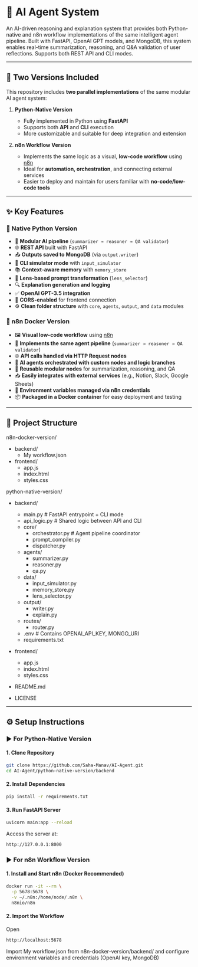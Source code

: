 # 🧠 AI Agent System

An AI-driven reasoning and explanation system that provides both Python-native and n8n workflow implementations of the same intelligent agent pipeline. Built with FastAPI, OpenAI GPT models, and MongoDB, this system enables real-time summarization, reasoning, and Q&A validation of user reflections. Supports both REST API and CLI modes.

---
## 🔄 Two Versions Included

This repository includes **two parallel implementations** of the same modular AI agent system:

1. **Python-Native Version**
   - Fully implemented in Python using **FastAPI**
   - Supports both **API** and **CLI** execution
   - More customizable and suitable for deep integration and extension

2. **n8n Workflow Version**
   - Implements the same logic as a visual, **low-code workflow** using [n8n](https://n8n.io/)
   - Ideal for **automation, orchestration**, and connecting external services
   - Easier to deploy and maintain for users familiar with **no-code/low-code tools**
     
---
## ✨ Key Features

### 🐍 Native Python Version

- 🧩 **Modular AI pipeline** (`summarizer → reasoner → QA validator`)
- 🌐 **REST API** built with FastAPI
- 📤 **Outputs saved to MongoDB** (via `output.writer`)
- 🧪 **CLI simulator mode** with `input_simulator`
- 📚 **Context-aware memory** with `memory_store`
- 🧠 **Lens-based prompt transformation** (`lens_selector`)
- 🔍 **Explanation generation and logging**
- ✅ **OpenAI GPT-3.5 integration**
- 🔌 **CORS-enabled** for frontend connection
- ⚙️ **Clean folder structure** with `core`, `agents`, `output`, and `data` modules

### 🧩 n8n Docker Version

- 🖼️ **Visual low-code workflow** using [n8n](https://n8n.io/)
- 🔁 **Implements the same agent pipeline** (`summarizer → reasoner → QA validator`)
- 🌐 **API calls handled via HTTP Request nodes**
- 🧠 **AI agents orchestrated with custom nodes and logic branches**
- 🧩 **Reusable modular nodes** for summarization, reasoning, and QA
- 📥 **Easily integrates with external services** (e.g., Notion, Slack, Google Sheets)
- 🔐 **Environment variables managed via n8n credentials**
- 📦 **Packaged in a Docker container** for easy deployment and testing


---

## 📂 Project Structure

n8n-docker-version/
- backend/
  - My workflow.json
- frontend/
    - app.js 
    - index.html
    - styles.css 

python-native-version/
- backend/
  - main.py  # FastAPI entrypoint + CLI mode
  - api_logic.py  # Shared logic between API and CLI
  - core/
    - orchestrator.py # Agent pipeline coordinator
    - prompt_compiler.py
    - dispatcher.py
  - agents/
    - summarizer.py
    - reasoner.py
    - qa.py
  - data/
    - input_simulator.py
    - memory_store.py
    - lens_selector.py
  - output/
    - writer.py
    - explain.py
  - routes/
    - router.py
  - .env  # Contains OPENAI_API_KEY, MONGO_URI
  - requirements.txt
   
- frontend/
    - app.js 
    - index.html
    - styles.css
 
- README.md
- LICENSE
---

## ⚙️ Setup Instructions

### ▶️ For Python-Native Version

#### 1. Clone Repository

```bash
git clone https://github.com/Saha-Manav/AI-Agent.git
cd AI-Agent/python-native-version/backend
```

#### 2. Install Dependencies

```bash
pip install -r requirements.txt
```
#### 3. Run FastAPI Server
```bash
uvicorn main:app --reload
```
Access the server at: 
```bash
http://127.0.0.1:8000
```

### ▶️ For n8n Workflow Version

#### 1. Install and Start n8n (Docker Recommended)

```bash
docker run -it --rm \
  -p 5678:5678 \
  -v ~/.n8n:/home/node/.n8n \
  n8nio/n8n
```
#### 2. Import the Workflow
Open 
```bash
http://localhost:5678
```
Import My workflow.json from n8n-docker-version/backend/ and configure environment variables and credentials (OpenAI key, MongoDB)
